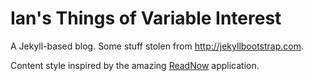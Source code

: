 # Ian's Things of Variable Interest

A Jekyll-based blog. Some stuff stolen from <http://jekyllbootstrap.com>.

Content style inspired by the amazing [ReadNow](http://mischneider.net/readnowapp/) application.
